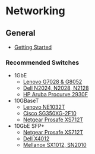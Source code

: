 # Networking

## General
* [Getting Started](../resources/networking/networking-guide.pdf)

### Recommended Switches
* 1GbE
  * [Lenovo G7028 & G8052](../resources/networking/lenovo-G7028-G8052.pdf)
  * [Dell N2024, N2028, N2128](../resources/networking/dell-N2024-N2028-N2128.pdf)
  * [HP Aruba Procurve 2930F](../resources/networking/hp-2930F.pdf)
* 10GBaseT
  * [Lenovo NE1032T](../resources/networking/lenovo-NE1032T.pdf)
  * [Cisco SG350XG-2F10](../resources/networking/cisco-SG350XG.pdf)
  * [Netgear Prosafe XS712T](../resources/networking/netgear-XS712T.pdf)
* 10GbE SFP+
  * [Netgear Prosafe XS712T](../resources/networking/netgear-XS712T.pdf)
  * [Dell X4012](../resources/networking/dell-X4012.pdf)
  * [Mellanox SX1012, SN2010](../resources/networking/mellanox-SX1012-SN2010.pdf)
